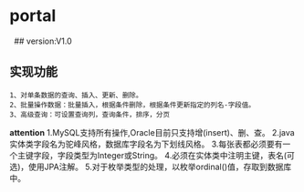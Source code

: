# portal
  ## version:V1.0
  ## 实现功能
    1、对单条数据的查询、插入、更新、删除。
	2、批量操作数据：批量插入，根据条件删除，根据条件更新指定的列名-字段值。
	3、高级查询：可设置查询列，查询条件，排序，分页
 **attention**
 1.MySQL支持所有操作,Oracle目前只支持增(insert)、删、查。
 2.java 实体类字段名为驼峰风格，数据库字段名为下划线风格。
 3.每张表都必须要有一个主键字段，字段类型为Integer或String。
 4.必须在实体类中注明主键，表名(可选)，使用JPA注解。
 5.对于枚举类型的处理，以枚举ordinal()值，存取到数据库中。
